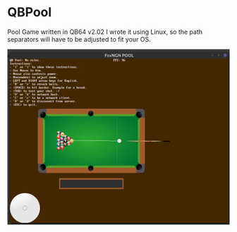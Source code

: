 # QBPool
Pool Game written in QB64 v2.02 
I wrote it using Linux, so the path separators will have to be adjusted to fit your OS.

![SCREENSHOT](https://github.com/mechatronic3000/QBPool/blob/main/QBPOOL/Assets/screenShot.png)
